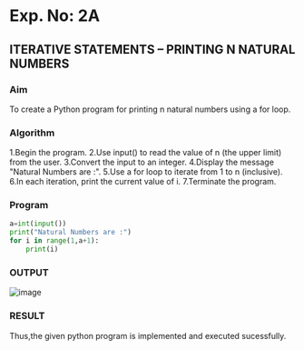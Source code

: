 # Exp. No: 2A

## ITERATIVE STATEMENTS –  PRINTING N NATURAL NUMBERS

###  Aim
To create a Python program for printing n natural numbers using a for loop.
###  Algorithm

1.Begin the program.
2.Use input() to read the value of n (the upper limit) from the user.
3.Convert the input to an integer.
4.Display the message "Natural Numbers are :".
5.Use a for loop to iterate from 1 to n (inclusive).
6.In each iteration, print the current value of i.
7.Terminate the program.
###  Program

```python
a=int(input())
print("Natural Numbers are :")
for i in range(1,a+1):
    print(i)

```


### OUTPUT

![image](https://github.com/user-attachments/assets/c3dfba8e-0055-4a41-a01b-1a1b6a7ae546)


### RESULT

Thus,the given python program is implemented and executed sucessfully.
```

